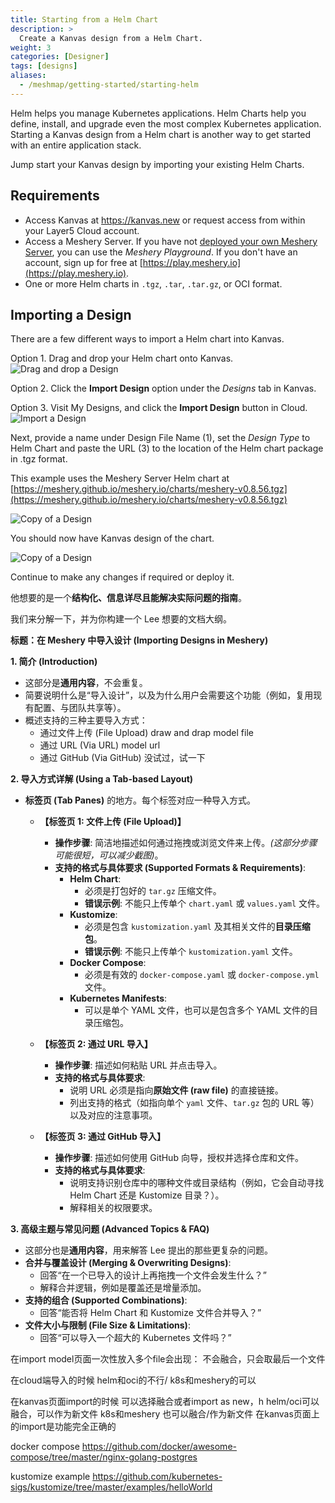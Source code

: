 ```yaml
---
title: Starting from a Helm Chart
description: >
  Create a Kanvas design from a Helm Chart.
weight: 3
categories: [Designer]
tags: [designs]
aliases:
  - /meshmap/getting-started/starting-helm
---
```


Helm helps you manage Kubernetes applications. Helm Charts help you define, install, and upgrade even the most complex Kubernetes application.
Starting a Kanvas design from a Helm chart is another way to get started with an entire application stack.

Jump start your Kanvas design by importing your existing Helm Charts.

## Requirements

- Access Kanvas at https://kanvas.new or request access from within your Layer5 Cloud account.
- Access a Meshery Server. If you have not [deployed your own Meshery Server](https://docs.meshery.io/installation), you can use the _Meshery Playground_. If you don't have an account, sign up for free at [https://play.meshery.io](https://play.meshery.io).
- One or more Helm charts in `.tgz`, `.tar`, `.tar.gz`, or OCI format.

## Importing a Design

There are a few different ways to import a Helm chart into Kanvas.

Option 1. Drag and drop your Helm chart onto Kanvas.
![Drag and drop a Design](/kanvas/getting-started/images/importing-designs/drag-and-drop-design-into-kanvas.png)

Option 2. Click the **Import Design** option under the _Designs_ tab in Kanvas.

Option 3. Visit My Designs, and click the **Import Design** button in Cloud.
![Import a Design](/kanvas/getting-started/images/importing-designs/import-a-design-layer5-cloud.png)

Next, provide a name under Design File Name (1), set the _Design Type_ to Helm Chart and paste the URL (3) to the location of the Helm chart package in .tgz format.

This example uses the Meshery Server Helm chart at [https://meshery.github.io/meshery.io/charts/meshery-v0.8.56.tgz](https://meshery.github.io/meshery.io/charts/meshery-v0.8.56.tgz)

![Copy of a Design](/kanvas/getting-started/images/2024-04-18_18-04.png)

You should now have Kanvas design of the chart.

![Copy of a Design](/kanvas/getting-started/images/2024-04-18_18-10.png)

Continue to make any changes if required or deploy it.

他想要的是一个**结构化、信息详尽且能解决实际问题的指南**。

我们来分解一下，并为你构建一个 Lee 想要的文档大纲。

**标题：在 Meshery 中导入设计 (Importing Designs in Meshery)**

**1. 简介 (Introduction)**
* 这部分是**通用内容**，不会重复。
* 简要说明什么是“导入设计”，以及为什么用户会需要这个功能（例如，复用现有配置、与团队共享等）。
* 概述支持的三种主要导入方式：
    * 通过文件上传 (File Upload)
        draw and drap
        model file
    * 通过 URL (Via URL)
        model url
    * 通过 GitHub (Via GitHub)
        没试过，试一下

**2. 导入方式详解 (Using a Tab-based Layout)**
* **标签页 (Tab Panes)** 的地方。每个标签对应一种导入方式。

    * **【标签页 1: 文件上传 (File Upload)】**
        * **操作步骤**: 简洁地描述如何通过拖拽或浏览文件来上传。*(这部分步骤可能很短，可以减少截图)*。
        * **支持的格式与具体要求 (Supported Formats & Requirements)**:
            * **Helm Chart**:
                * 必须是打包好的 `tar.gz` 压缩文件。
                * **错误示例**: 不能只上传单个 `chart.yaml` 或 `values.yaml` 文件。
            * **Kustomize**:
                * 必须是包含 `kustomization.yaml` 及其相关文件的**目录压缩包**。
                * **错误示例**: 不能只上传单个 `kustomization.yaml` 文件。
            * **Docker Compose**:
                * 必须是有效的 `docker-compose.yaml` 或 `docker-compose.yml` 文件。
            * **Kubernetes Manifests**:
                * 可以是单个 YAML 文件，也可以是包含多个 YAML 文件的目录压缩包。

    * **【标签页 2: 通过 URL 导入】**
        * **操作步骤**: 描述如何粘贴 URL 并点击导入。
        * **支持的格式与具体要求**:
            * 说明 URL 必须是指向**原始文件 (raw file)** 的直接链接。
            * 列出支持的格式（如指向单个 `yaml` 文件、`tar.gz` 包的 URL 等）以及对应的注意事项。

    * **【标签页 3: 通过 GitHub 导入】**
        * **操作步骤**: 描述如何使用 GitHub 向导，授权并选择仓库和文件。
        * **支持的格式与具体要求**:
            * 说明支持识别仓库中的哪种文件或目录结构（例如，它会自动寻找 Helm Chart 还是 Kustomize 目录？）。
            * 解释相关的权限要求。

**3. 高级主题与常见问题 (Advanced Topics & FAQ)**
* 这部分也是**通用内容**，用来解答 Lee 提出的那些更复杂的问题。
* **合并与覆盖设计 (Merging & Overwriting Designs)**:
    * 回答“在一个已导入的设计上再拖拽一个文件会发生什么？”
    * 解释合并逻辑，例如是覆盖还是增量添加。
* **支持的组合 (Supported Combinations)**:
    * 回答“能否将 Helm Chart 和 Kustomize 文件合并导入？”
* **文件大小与限制 (File Size & Limitations)**:
    * 回答“可以导入一个超大的 Kubernetes 文件吗？”

在import model页面一次性放入多个file会出现：
不会融合，只会取最后一个文件

在cloud端导入的时候
helm和oci的不行/ k8s和meshery的可以

在kanvas页面import的时候
可以选择融合或者import as new，h
helm/oci可以融合，可以作为新文件
k8s和meshery 也可以融合/作为新文件
在kanvas页面上的import是功能完全正确的

docker compose
https://github.com/docker/awesome-compose/tree/master/nginx-golang-postgres

kustomize example
https://github.com/kubernetes-sigs/kustomize/tree/master/examples/helloWorld

